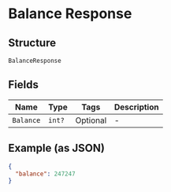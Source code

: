 
# Balance Response

## Structure

`BalanceResponse`

## Fields

| Name | Type | Tags | Description |
|  --- | --- | --- | --- |
| `Balance` | `int?` | Optional | - |

## Example (as JSON)

```json
{
  "balance": 247247
}
```


